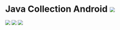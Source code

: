 # Java Collection Android <img src="https://img.icons8.com/fluency/48/000000/source-code.png"/>
<div>
<img src="https://img.icons8.com/color/48/000000/visual-studio-code-2019.png"/>
<img src="https://img.icons8.com/color/48/000000/java-coffee-cup-logo--v1.png"/>
<img src="https://img.icons8.com/external-prettycons-flat-prettycons/47/000000/external-file-file-types-prettycons-flat-prettycons-2.png"/>
</div>
